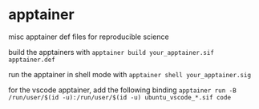 # apptainer
misc apptainer def files for reproducible science

build the apptainers with 
`apptainer build your_apptainer.sif apptainer.def`

run the apptainer in shell mode with
`apptainer shell your_apptainer.sig`

for the vscode apptainer, add the following binding
`apptainer run -B /run/user/$(id -u):/run/user/$(id -u) ubuntu_vscode_*.sif code`
